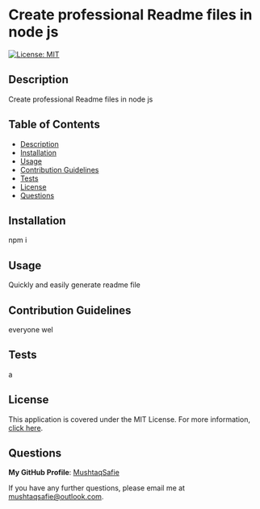# Create professional Readme files in node js
[![License: MIT](https://img.shields.io/badge/License-MIT-yellow.svg)](https://opensource.org/licenses/MIT)

## Description
Create professional Readme files in node js

## Table of Contents
- [Description](#Description)
- [Installation](#Installation)
- [Usage](#Usage)
- [Contribution Guidelines](#Contribution-Guidelines)
- [Tests](#Tests)
- [License](#License)
- [Questions](#Questions)

## Installation
npm i

## Usage
Quickly and easily generate readme file

## Contribution Guidelines
everyone wel

## Tests
a


## License
This application is covered under the MIT License.
For more information, [click here](https://opensource.org/licenses/MIT).

## Questions
**My GitHub Profile**: [MushtaqSafie](https://github.com/MushtaqSafie)

If you have any further questions, please email me at [mushtaqsafie@outlook.com](mailto:mushtaqsafie@outlook.com).
